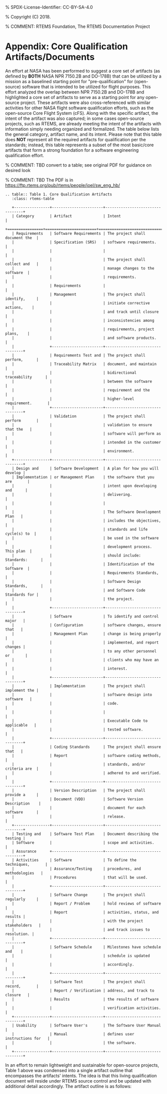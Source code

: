 % SPDX-License-Identifier: CC-BY-SA-4.0

% Copyright (C) 2018.

% COMMENT: RTEMS Foundation, The RTEMS Documentation Project

# Appendix: Core Qualification Artifacts/Documents

An effort at NASA has been performed to suggest a core set of artifacts
(as defined by **BOTH** NASA NPR 7150.2B and DO-178B) that can be utilized
by a mission as a baselined starting point for "pre-qualification"
for (open-source) software that is intended to be utilized for flight
purposes. This effort analyzed the overlap between NPR 7150.2B
and DO-178B and highlighted a core set of artifacts to serve as a
starting point for any open-source project. These artifacts were also
cross-referenced with similar activities for other NASA flight software
qualification efforts, such as the open-source Core Flight System (cFS).
Along with the specific artifact, the intent of the artifact was also
captured; in some cases open-source projects, such as RTEMS, are already
meeting the intent of the artifacts with information simply needing
organized and formalized. The table below lists the general category,
artifact name, and its intent. Please note that this table does **NOT**
represent all the required artifacts for qualification per the standards;
instead, this table represents a subset of the most basic/core artifacts
that form a strong foundation for a software engineering qualification
effort.

% COMMENT: TBD convert to a table; see original PDF for guidance on desired look

% COMMENT: TBD The PDF is in https://ftp.rtems.org/pub/rtems/people/joel/sw_eng_hb/

```{eval-rst}
.. table:: Table 1. Core Qualification Artifacts
   :class: rtems-table

   +----------------+-----------------------+---------------------------------+
   | Category       | Artifact              | Intent                          |
   +================+=======================+=================================+
   | Requirements   | Software Requirements | The project shall document the  |
   |                | Specification (SRS)   | software requirements.          |
   |                |                       |                                 |
   |                |                       | The project shall collect and   |
   |                |                       | manage changes to the software  |
   |                |                       | requirements.                   |
   |                | Requirements          |                                 |
   |                | Management            | The project shall identify,     |
   |                |                       | initiate corrective actions,    |
   |                |                       | and track until closure         |
   |                |                       | inconsistencies among           |
   |                |                       | requirements, project plans,    |
   |                |                       | and software products.          |
   |                +-----------------------+---------------------------------+
   |                | Requirements Test and | The project shall perform,      |
   |                | Traceability Matrix   | document, and maintain          |
   |                |                       | bidirectional traceability      |
   |                |                       | between the software            |
   |                |                       | requirement and the             |
   |                |                       | higher-level requirement.       |
   |                +-----------------------+---------------------------------+
   |                | Validation            | The project shall perform       |
   |                |                       | validation to ensure that the   |
   |                |                       | software will perform as        |
   |                |                       | intended in the customer        |
   |                |                       | environment.                    |
   +----------------+-----------------------+---------------------------------+
   | Design and     | Software Development  | A plan for how you will develop |
   | Implementation | or Management Plan    | the software that you are       |
   |                |                       | intent upon developing and      |
   |                |                       | delivering.                     |
   |                |                       |                                 |
   |                |                       | The Software Development Plan   |
   |                |                       | includes the objectives,        |
   |                |                       | standards and life cycle(s) to  |
   |                |                       | be used in the software         |
   |                |                       | development process. This plan  |
   |                |                       | should include: Standards:      |
   |                |                       | Identification of the Software  |
   |                |                       | Requirements Standards,         |
   |                |                       | Software Design Standards,      |
   |                |                       | and Software Code Standards for |
   |                |                       | the project.                    |
   |                +-----------------------+---------------------------------+
   |                | Software              | To identify and control major   |
   |                | Configuration         | software changes, ensure that   |
   |                | Management Plan       | change is being properly        |
   |                |                       | implemented, and report changes |
   |                |                       | to any other personnel or       |
   |                |                       | clients who may have an         |
   |                |                       | interest.                       |
   |                +-----------------------+---------------------------------+
   |                | Implementation        | The project shall implement the |
   |                |                       | software design into software   |
   |                |                       | code.                           |
   |                |                       |                                 |
   |                |                       | Executable Code to applicable   |
   |                |                       | tested software.                |
   |                +-----------------------+---------------------------------+
   |                | Coding Standards      | The project shall ensure that   |
   |                | Report                | software coding methods,        |
   |                |                       | standards, and/or criteria are  |
   |                |                       | adhered to and verified.        |
   |                +-----------------------+---------------------------------+
   |                | Version Description   | The project shall provide a     |
   |                | Document (VDD)        | Software Version Description    |
   |                |                       | document for each software      |
   |                |                       | release.                        |
   +----------------+-----------------------+---------------------------------+
   | Testing and    | Software Test Plan    | Document describing the testing |
   | Software       |                       | scope and activities.           |
   | Assurance      +-----------------------+---------------------------------+
   | Activities     | Software              | To define the techniques,       |
   |                | Assurance/Testing     | procedures, and methodologies   |
   |                | Procedures            | that will be used.              |
   |                +-----------------------+---------------------------------+
   |                | Software Change       | The project shall regularly     |
   |                | Report / Problem      | hold reviews of software        |
   |                | Report                | activities, status, and results |
   |                |                       | with the project stakeholders   |
   |                |                       | and track issues to resolution. |
   |                +-----------------------+---------------------------------+
   |                | Software Schedule     | Milestones have schedule and    |
   |                |                       | schedule is updated             |
   |                |                       | accordingly.                    |
   |                +-----------------------+---------------------------------+
   |                | Software Test         | The project shall record,       |
   |                | Report / Verification | address, and track to closure   |
   |                | Results               | the results of software         |
   |                |                       | verification activities.        |
   +----------------+-----------------------+---------------------------------+
   | Usability      | Software User's       | The Software User Manual        |
   |                | Manual                | defines user instructions for   |
   |                |                       | the software.                   |
   +----------------+-----------------------+---------------------------------+
```

In an effort to remain lightweight and sustainable for open-source
projects, Table 1 above was condensed into a single artifact outline
that encompasses the artifacts' intents. The idea is that this living
qualification document will reside under RTEMS source control and be
updated with additional detail accordingly. The artifact outline is
as follows:
